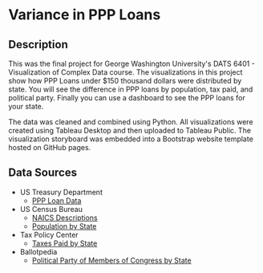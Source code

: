 # Variance in PPP Loans
## Description
This was the final project for George Washington University's DATS 6401 - Visualization of Complex Data course. The visualizations in this project show how PPP Loans under $150 thousand dollars were distributed by state. You will see the difference in PPP loans by population, tax paid, and political party. Finally you can use a dashboard to see the PPP loans for your state.

The data was cleaned and combined using Python. All visualizations were created using Tableau Desktop and then uploaded to Tableau Public. The visualization storyboard was embedded into a Bootstrap website template hosted on GitHub pages.

## Data Sources
- US Treasury Department
  - [PPP Loan Data](https://home.treasury.gov/policy-issues/cares-act/assistance-for-small-businesses/sba-paycheck-protection-program-loan-level-data)
- US Census Bureau
  - [NAICS Descriptions](https://www.census.gov/eos/www/naics/downloadables/downloadables.html)
  - [Population by State](https://www.census.gov/data/tables/time-series/demo/popest/2010s-state-total.html#par_textimage_1574439295)
- Tax Policy Center
  - [Taxes Paid by State](https://www.taxpolicycenter.org/statistics/gross-collections-type-tax-and-state-0)
- Ballotpedia
  - [Political Party of Members of Congress by State](https://ballotpedia.org/Partisan_composition_of_state_legislatures)
